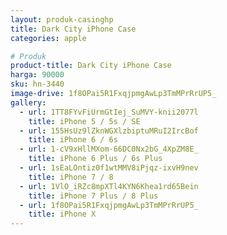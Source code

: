 ```yaml
---
layout: produk-casinghp
title: Dark City iPhone Case
categories: apple

# Produk
product-title: Dark City iPhone Case
harga: 90000
sku: hn-3440
image-drive: 1f8OPai5R1FxqjpmgAwLp3TmMPrRrUP5_
gallery:
  - url: 1TT8FYvFiUrmGtIej_SuMVY-knii2077l
    title: iPhone 5 / 5s / SE
  - url: 155HsUz9lZknWGXlzbiptuMRuI2IrcBof
    title: iPhone 6 / 6s
  - url: 1-cV9xHllMXom-66DC0Nx2bG_4XpZM8E_
    title: iPhone 6 Plus / 6s Plus
  - url: 1sEaLOntiz0f1wtMMV8iPjqz-ixvH9nev
    title: iPhone 7 / 8
  - url: 1VlO_iRZc8mpXTl4KYN6Khea1rd65Bein
    title: iPhone 7 Plus / 8 Plus
  - url: 1f8OPai5R1FxqjpmgAwLp3TmMPrRrUP5_
    title: iPhone X
---
```

